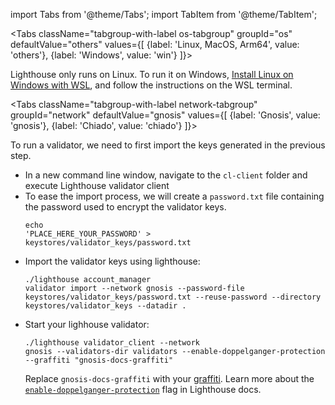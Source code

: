 import Tabs from '@theme/Tabs';
import TabItem from '@theme/TabItem';


<Tabs className="tabgroup-with-label os-tabgroup" groupId="os" defaultValue="others" values={[
    {label: 'Linux, MacOS, Arm64', value: 'others'},
    {label: 'Windows', value: 'win'}
]}>
    <TabItem value="win">
        <div class="admonition admonition-info alert alert--info"><div class="admonition-content">
        Lighthouse only runs on Linux. To run it on Windows, <a href="https://learn.microsoft.com/en-us/windows/wsl/install" target="_blank">Install Linux on Windows with WSL</a>, and follow the instructions on the WSL terminal.
        </div></div>
    </TabItem>
</Tabs>


<Tabs className="tabgroup-with-label network-tabgroup" groupId="network" defaultValue="gnosis" values={[
    {label: 'Gnosis', value: 'gnosis'},
    {label: 'Chiado', value: 'chiado'}
]}>
    <TabItem value="gnosis">
        <div>
            <p>To run a validator, we need to first import the keys generated in the previous step.</p>
            <ul>
                <li>In a new command line window, navigate to the <code>cl-client</code> folder and execute Lighthouse validator client</li>
                <li>
                    To ease the import process, we will create a <code>password.txt</code> file containing the password used to encrypt the validator keys.
                    <pre><code>echo 'PLACE_HERE_YOUR_PASSWORD' > keystores/validator_keys/password.txt</code></pre>
                </li>
                <li>
                    Import the validator keys using lighthouse:
                    <pre><code>./lighthouse account_manager validator import --network gnosis --password-file keystores/validator_keys/password.txt --reuse-password --directory keystores/validator_keys --datadir .</code></pre>
                </li>
                <li>
                    Start your lighhouse validator:
                    <pre><code>./lighthouse validator_client --network gnosis --validators-dir validators --enable-doppelganger-protection  --graffiti "gnosis-docs-graffiti"</code></pre>
                    Replace <code>gnosis-docs-graffiti</code> with your <a href="https://lighthouse-book.sigmaprime.io/graffiti.html" target="_blank">graffiti</a>.
                    Learn more about the <a href="https://lighthouse-book.sigmaprime.io/validator-doppelganger.html" target="_blank"><code>enable-doppelganger-protection</code></a> flag in Lighthouse docs.
                </li>
            </ul>
        </div>
    </TabItem>
    <TabItem value="chiado">
        <div data-comment="TODO: document chiado validation process"></div>
    </TabItem>
</Tabs>